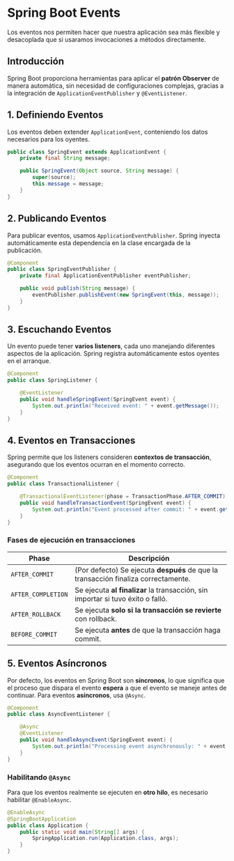 # Spring Boot Events

Los eventos nos permiten hacer que nuestra aplicación sea más flexible y desacoplada que si usaramos invocaciones a métodos directamente.

## Introducción

Spring Boot proporciona herramientas para aplicar el **patrón Observer** de manera automática, sin necesidad de configuraciones complejas, gracias a la integración de `ApplicationEventPublisher` y `@EventListener`.

## 1. Definiendo Eventos

Los eventos deben extender `ApplicationEvent`, conteniendo los datos necesarios para los oyentes.

```java
public class SpringEvent extends ApplicationEvent {
    private final String message;

    public SpringEvent(Object source, String message) {
        super(source);
        this.message = message;
    }
}
```

## 2. Publicando Eventos

Para publicar eventos, usamos `ApplicationEventPublisher`. Spring inyecta automáticamente esta dependencia en la clase encargada de la publicación.

```java
@Component
public class SpringEventPublisher {
    private final ApplicationEventPublisher eventPublisher;

    public void publish(String message) {
        eventPublisher.publishEvent(new SpringEvent(this, message));
    }
}
```

## 3. Escuchando Eventos

Un evento puede tener **varios listeners**, cada uno manejando diferentes aspectos de la aplicación. Spring registra automáticamente estos oyentes en el arranque.

```java
@Component
public class SpringListener {

    @EventListener
    public void handleSpringEvent(SpringEvent event) {
        System.out.println("Received event: " + event.getMessage());
    }
}
```

## 4. Eventos en Transacciones

Spring permite que los listeners consideren **contextos de transacción**, asegurando que los eventos ocurran en el momento correcto.

```java
@Component
public class TransactionalListener {

    @TransactionalEventListener(phase = TransactionPhase.AFTER_COMMIT)
    public void handleTransactionEvent(SpringEvent event) {
        System.out.println("Event processed after commit: " + event.getMessage());
    }
}
```

### Fases de ejecución en transacciones

| **Phase**           | **Descripción**                                                                    |
|---------------------|------------------------------------------------------------------------------------|
| `AFTER_COMMIT`      | (Por defecto) Se ejecuta **después** de que la transacción finaliza correctamente. |
| `AFTER_COMPLETION`  | Se ejecuta **al finalizar** la transacción, sin importar si tuvo éxito o falló.    |
| `AFTER_ROLLBACK`    | Se ejecuta **solo si la transacción se revierte** con rollback.                    |
| `BEFORE_COMMIT`     | Se ejecuta **antes** de que la transacción haga commit.                            |


## 5. Eventos Asíncronos

Por defecto, los eventos en Spring Boot son **síncronos**, lo que significa que el proceso que dispara el evento **espera** a que el evento se maneje antes de continuar. Para eventos **asíncronos**, usa `@Async`.

```java
@Component
public class AsyncEventListener {

    @Async
    @EventListener
    public void handleAsyncEvent(SpringEvent event) {
        System.out.println("Processing event asynchronously: " + event.getMessage());
    }
}
```

### Habilitando `@Async`

Para que los eventos realmente se ejecuten en **otro hilo**, es necesario habilitar `@EnableAsync`.

```java
@EnableAsync
@SpringBootApplication
public class Application {
    public static void main(String[] args) {
        SpringApplication.run(Application.class, args);
    }
}
```